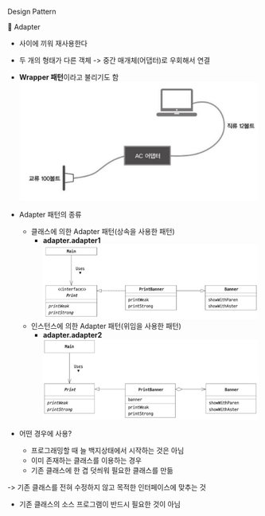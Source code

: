 
Design Pattern

🐹 Adapter
- 사이에 끼워 재사용한다
- 두 개의 형태가 다른 객체 
-> 중간 매개체(어댑터)로 우회해서 연결 

- **Wrapper 패턴**이라고 불리기도 함
  ![img.png](img.png)

- Adapter 패턴의 종류
  - 클래스에 의한 Adapter 패턴(상속을 사용한 패턴)
    - **adapter.adapter1**
    ![img_1.png](img_1.png)
  - 인스턴스에 의한 Adapter 패턴(위임을 사용한 패턴)
    - **adapter.adapter2**
    ![img_2.png](img_2.png)


- 어떤 경우에 사용?
  - 프로그래밍할 때 늘 백지상태에서 시작하는 것은 아님
  - 이미 존재하는 클래스를 이용하는 경우
  - 기존 클래스에 한 겹 덧씌워 필요한 클래스를 만듦

-> 기존 클래스를 전혀 수정하지 않고 목적한 인터페이스에 맞추는 것
  - 기존 클래스의 소스 프로그램이 반드시 필요한 것이 아님
